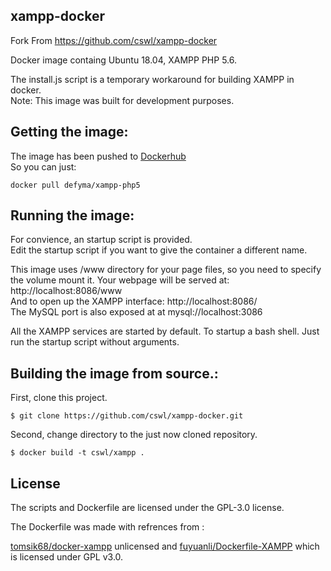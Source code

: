 ## xampp-docker
Fork From https://github.com/cswl/xampp-docker

Docker image containg Ubuntu 18.04, XAMPP PHP 5.6.

The install.js script is a temporary workaround for building XAMPP in docker.  
Note: This image was built for development purposes.

## Getting the image:

The image has been pushed to [Dockerhub](https://hub.docker.com/r/defyma/xampp-php5/)  
So you can just:

```
docker pull defyma/xampp-php5
```

## Running the image:

For convience, an startup script is provided.  
Edit the startup script if you want to give the container a different name.

This image uses /www directory for your page files, so you need to specify the volume mount it.
Your webpage will be served at: http://localhost:8086/www  
And to open up the XAMPP interface: http://localhost:8086/  
The MySQL port is also exposed at at mysql://localhost:3086

All the XAMPP services are started by default.
To startup a bash shell. Just run the startup script without arguments.


## Building the image from source.:

First, clone this project.

```
$ git clone https://github.com/cswl/xampp-docker.git
```

Second, change directory to the just now cloned repository.

```
$ docker build -t cswl/xampp .
```

## License

The scripts and Dockerfile are licensed under the GPL-3.0 license.

The Dockerfile was made with refrences from :

[tomsik68/docker-xampp](https://github.com/tomsik68/docker-xampp) unlicensed and [fuyuanli/Dockerfile-XAMPP](https://github.com/fuyuanli/Dockerfile-XAMPP) which is  licensed under GPL v3.0.
